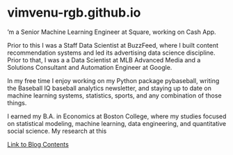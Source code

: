 # vimvenu-rgb.github.io

’m a Senior Machine Learning Engineer at Square, working on Cash App.

Prior to this I was a Staff Data Scientist at BuzzFeed, where I built content recommendation systems and led its advertising data science discipline. Prior to that, I was a a Data Scientist at MLB Advanced Media and a Solutions Consultant and Automation Engineer at Google.

In my free time I enjoy working on my Python package pybaseball, writing the Baseball IQ baseball analytics newsletter, and staying up to date on machine learning systems, statistics, sports, and any combination of those things.

I earned my B.A. in Economics at Boston College, where my studies focused on statistical modeling, machine learning, data engineering, and quantitative social science. My research at this

[Link to Blog Contents](blog_template.md)
